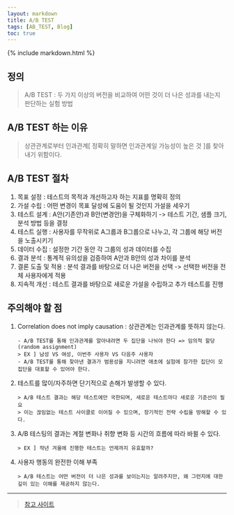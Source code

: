 ```yaml
---
layout: markdown
title: A/B TEST
tags: [AB_TEST, Blog]
toc: true
---
```


{% include markdown.html %}

## 정의

> A/B TEST : 두 가지 이상의 버전을 비교하여 어떤 것이 더 나은 성과를 내는지 판단하는 실험 방법

## A/B TEST 하는 이유

> 상관관계로부터 인과관계[ 정확히 말하면 인과관계일 가능성이 높은 것 ]를 찾아내기 위함이다.

## A/B TEST 절차

1. 목표 설정 : 테스트의 목적과 개선하고자 하는 지표를 명확히 정의
2. 가설 수립 : 어떤 변경이 목표 달성에 도움이 될 것인지 가설을 세우기
3. 테스트 설계 : A안(기존안)과 B안(변경안)을 구체화하기 -> 테스트 기간, 샘플 크기, 분석 방법 등을 결정
4. 테스트 실행 : 사용자를 무작위로 A그룹과 B그룹으로 나누고, 각 그룹에 해당 버전을 노출시키기
5. 데이터 수집 : 설정한 기간 동안 각 그룹의 성과 데이터를 수집
6. 결과 분석 : 통계적 유의성을 검증하여 A안과 B안의 성과 차이를 분석
7. 결론 도출 및 적용 : 분석 결과를 바탕으로 더 나은 버전을 선택 -> 선택한 버전을 전체 사용자에게 적용
8. 지속적 개선 : 테스트 결과를 바탕으로 새로운 가설을 수립하고 추가 테스트를 진행

## 주의해야 할 점

1. Correlation does not imply causation : 상관관계는 인과관계를 뜻하지 않는다.

   ```
   - A/B TEST를 통해 인과관계를 알아내려면 두 집단을 나눠야 한다 => 임의적 할당(random assignment)
   > EX ] 남성 VS 여성, 이번주 사용자 VS 다음주 사용자
   - A/B TEST를 통해 찾아낸 결과가 범용성을 지니려면 애초에 실험에 참가한 집단이 모집단을 대표할 수 있어야 한다.
   ```

2. 테스트를 많이/자주하면 단기적으로 손해가 발생할 수 있다.

   ```
   > A/B 테스트 결과는 해당 테스트에만 국한되며, 새로운 테스트마다 새로운 기준선이 필요
   > 이는 끊임없는 테스트 사이클로 이어질 수 있으며, 장기적인 전략 수립을 방해할 수 있다.
   ```

3. A/B 테스팅의 결과는 계절 변화나 취향 변화 등 시간의 흐름에 따라 바뀔 수 있다.

   ```
   > EX ] 작년 겨울에 진행한 테스트는 언제까지 유효할까?
   ```

4. 사용자 행동의 완전한 이해 부족

   ```
   > A/B 테스트는 어떤 버전이 더 나은 성과를 보이는지는 알려주지만, 왜 그런지에 대한 깊이 있는 이해를 제공하지 않는다.
   ```

---

> [참고 사이트](https://datarian.io/blog/a-b-testing?utm_source=webinar&utm_medium=webinar&utm_campaign=referral&utm_content=datarian-2024-oct)
